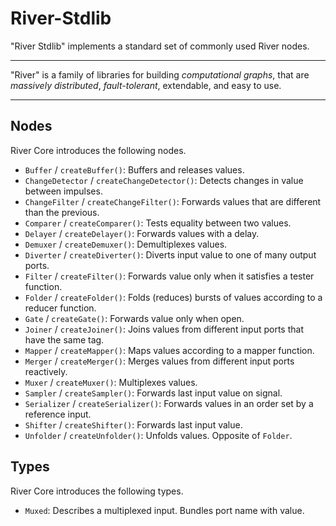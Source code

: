 River-Stdlib
============

"River Stdlib" implements a standard set of commonly used River nodes.

---

"River" is a family of libraries for building *computational graphs*, that 
are *massively distributed*, *fault-tolerant*, extendable, and easy to use. 

---

Nodes
-----

River Core introduces the following nodes.

* `Buffer` / `createBuffer()`: Buffers and releases values.
* `ChangeDetector` / `createChangeDetector()`: Detects changes in value between impulses.
* `ChangeFilter` / `createChangeFilter()`: Forwards values that are different than the 
previous.
* `Comparer` / `createComparer()`: Tests equality between two values.
* `Delayer` / `createDelayer()`: Forwards values with a delay.
* `Demuxer` / `createDemuxer()`: Demultiplexes values.
* `Diverter` / `createDiverter()`: Diverts input value to one of many output ports.
* `Filter` / `createFilter()`: Forwards value only when it satisfies a tester 
function. 
* `Folder` / `createFolder()`: Folds (reduces) bursts of values according to a 
reducer 
function.
* `Gate` / `createGate()`: Forwards value only when open.
* `Joiner` / `createJoiner()`: Joins values from different input ports that have the 
same 
tag.
* `Mapper` / `createMapper()`: Maps values according to a mapper function.
* `Merger` / `createMerger()`: Merges values from different input ports reactively.
* `Muxer` / `createMuxer()`: Multiplexes values.
* `Sampler` / `createSampler()`: Forwards last input value on signal.
* `Serializer` / `createSerializer()`: Forwards values in an order set by a reference 
input.
* `Shifter` / `createShifter()`: Forwards last input value.
* `Unfolder` / `createUnfolder()`: Unfolds values. Opposite of `Folder`.

Types
-----

River Core introduces the following types.

* `Muxed`: Describes a multiplexed input. Bundles port name with value.
